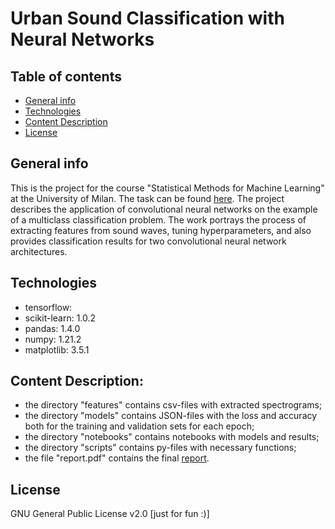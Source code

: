 # Urban Sound Classification with Neural Networks

## Table of contents
* [General info](#general-info)
* [Technologies](#technologies)
* [Content Description](*content-description)
* [License](#license)

## General info
This is the project for the course "Statistical Methods for Machine Learning" at the University of Milan.
The task can be found [here](https://github.com/kkonstantin182/urban-sound-classification-project/blob/main/task.pdf).
The project describes the application of convolutional neural networks on the example of a multiclass classification problem. 
The work portrays the process of extracting features from sound waves, tuning hyperparameters, and also provides classification results for two convolutional neural network architectures.

## Technologies
* tensorflow: 
* scikit-learn: 1.0.2
* pandas: 1.4.0
* numpy: 1.21.2
* matplotlib: 3.5.1

## Content Description:

* the directory "features" contains csv-files with extracted spectrograms;
* the directory "models" contains JSON-files with the loss and accuracy both for the training and validation sets for each epoch;
* the directory "notebooks" contains notebooks with models and results;
* the directory "scripts" contains py-files with necessary functions;
* the file "report.pdf" contains the final [report](https://github.com/kkonstantin182/urban-sound-classification-project/blob/main/report.pdf).

## License
GNU General Public License v2.0 [just for fun :)]
